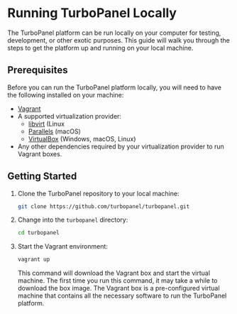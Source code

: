 # Running TurboPanel Locally

The TurboPanel platform can be run locally on your computer for testing, development, or other exotic purposes. This guide will walk you through the steps to get the platform up and running on your local machine.

## Prerequisites

Before you can run the TurboPanel platform locally, you will need to have the following installed on your machine:

- [Vagrant](https://www.vagrantup.com/)
- A supported virtualization provider:
  - [libvirt](https://libvirt.org/) (Linux
  - [Parallels](https://www.parallels.com/) (macOS)
  - [VirtualBox](https://www.virtualbox.org/) (Windows, macOS, Linux)
- Any other dependencies required by your virtualization provider to run Vagrant boxes.

## Getting Started

1. Clone the TurboPanel repository to your local machine:

    ```bash
    git clone https://github.com/turbopanel/turbopanel.git
    ```

2. Change into the `turbopanel` directory:

    ```bash
    cd turbopanel
    ```

3. Start the Vagrant environment:

    ```bash
    vagrant up
    ```

    This command will download the Vagrant box and start the virtual machine. The first time you run this command, it may take a while to download the box image. The Vagrant box is a pre-configured virtual machine that contains all the necessary software to run the TurboPanel platform.
